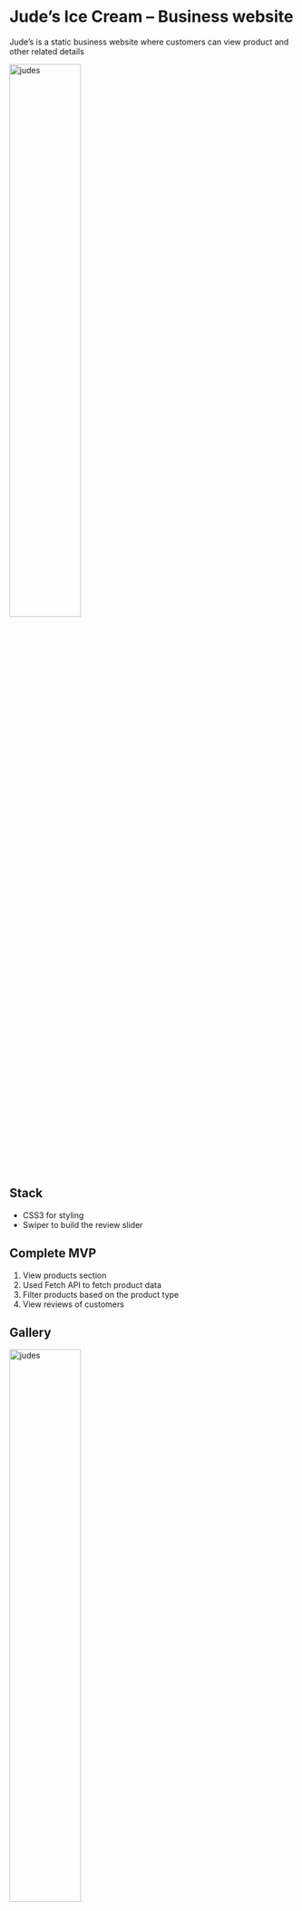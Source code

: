 
# Jude’s Ice Cream – Business website 

Jude’s is a static business website where customers can view product and other related details

<img src="https://user-images.githubusercontent.com/68109485/143992230-595490bf-2c0b-4061-be66-1c8e031bf2d5.jpg" alt="judes" border="0" width="50%">

## Stack

- CSS3 for styling 
- Swiper to build the review slider 


## Complete MVP
1.	View products section 
2.	Used Fetch API to fetch product data
3.	Filter products based on the product type 
4.	View reviews of customers 

## Gallery

<img src="https://user-images.githubusercontent.com/68109485/143992554-821e8087-4686-40e3-8939-fa4e0eab7bb7.jpg" alt="judes" border="0" width="50%">
<img src="https://user-images.githubusercontent.com/68109485/143992557-3bc067a2-17f0-4626-abb4-85ea84b6f209.jpg" alt="judes" border="0" width="50%">
<img src="https://user-images.githubusercontent.com/68109485/143992562-73146018-50d7-45d9-b775-1cfd9bd58484.jpg" alt="judes" border="0" width="50%">

 


